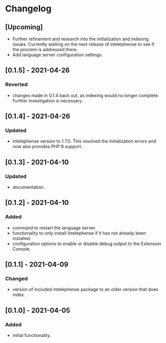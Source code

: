 # Changelog
## [Upcoming]
- Further refinement and research into the initialization and indexing issues.
  Currently waiting on the next release of intelephense to see if the proclem
  is addressed there.
- Add language server configuration settings.

## [0.1.5] - 2021-04-26
### Reverted
- changes made in 0.1.4 back out, as indexing would no longer complete. Further
  investigation is necessary.

## [0.1.4] - 2021-04-26
### Updated
- intelephense version to 1.7.0. This resolved the initialization errors and now
  also provides PHP 8 support.

## [0.1.3] - 2021-04-10
### Updated
- documentation.

## [0.1.2] - 2021-04-10
### Added
- command to restart the language server.
- functionality to only install Intelephense if it has not already been
  installed.
- configuration options to enable or disable debug output to the Extension
  Console.

## [0.1.1] - 2021-04-09
### Changed
- version of included intelephense package to an older version that does index.

## [0.1.0] - 2021-04-05
### Added
- initial functionality.
